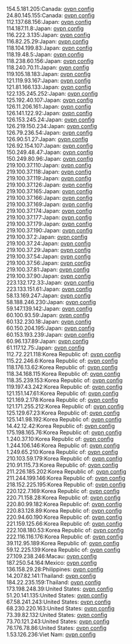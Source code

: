 154.5.181.205:Canada: [ovpn config](vpn/154_5_181_205.ovpn)  
24.80.145.155:Canada: [ovpn config](vpn/24_80_145_155.ovpn)  
112.137.68.156:Japan: [ovpn config](vpn/112_137_68_156.ovpn)  
114.187.11.8:Japan: [ovpn config](vpn/114_187_11_8.ovpn)  
116.222.3.135:Japan: [ovpn config](vpn/116_222_3_135.ovpn)  
116.82.25.29:Japan: [ovpn config](vpn/116_82_25_29.ovpn)  
118.104.199.83:Japan: [ovpn config](vpn/118_104_199_83.ovpn)  
118.19.48.5:Japan: [ovpn config](vpn/118_19_48_5.ovpn)  
118.238.60.156:Japan: [ovpn config](vpn/118_238_60_156.ovpn)  
118.240.70.11:Japan: [ovpn config](vpn/118_240_70_11.ovpn)  
119.105.18.183:Japan: [ovpn config](vpn/119_105_18_183.ovpn)  
121.119.93.167:Japan: [ovpn config](vpn/121_119_93_167.ovpn)  
121.81.166.133:Japan: [ovpn config](vpn/121_81_166_133.ovpn)  
122.135.245.252:Japan: [ovpn config](vpn/122_135_245_252.ovpn)  
125.192.40.107:Japan: [ovpn config](vpn/125_192_40_107.ovpn)  
126.11.206.161:Japan: [ovpn config](vpn/126_11_206_161.ovpn)  
126.141.122.92:Japan: [ovpn config](vpn/126_141_122_92.ovpn)  
126.153.245.24:Japan: [ovpn config](vpn/126_153_245_24.ovpn)  
126.219.150.234:Japan: [ovpn config](vpn/126_219_150_234.ovpn)  
126.79.236.54:Japan: [ovpn config](vpn/126_79_236_54.ovpn)  
126.90.51.27:Japan: [ovpn config](vpn/126_90_51_27.ovpn)  
126.92.154.107:Japan: [ovpn config](vpn/126_92_154_107.ovpn)  
150.249.48.47:Japan: [ovpn config](vpn/150_249_48_47.ovpn)  
150.249.80.96:Japan: [ovpn config](vpn/150_249_80_96.ovpn)  
219.100.37.110:Japan: [ovpn config](vpn/219_100_37_110.ovpn)  
219.100.37.118:Japan: [ovpn config](vpn/219_100_37_118.ovpn)  
219.100.37.119:Japan: [ovpn config](vpn/219_100_37_119.ovpn)  
219.100.37.126:Japan: [ovpn config](vpn/219_100_37_126.ovpn)  
219.100.37.165:Japan: [ovpn config](vpn/219_100_37_165.ovpn)  
219.100.37.166:Japan: [ovpn config](vpn/219_100_37_166.ovpn)  
219.100.37.169:Japan: [ovpn config](vpn/219_100_37_169.ovpn)  
219.100.37.174:Japan: [ovpn config](vpn/219_100_37_174.ovpn)  
219.100.37.177:Japan: [ovpn config](vpn/219_100_37_177.ovpn)  
219.100.37.179:Japan: [ovpn config](vpn/219_100_37_179.ovpn)  
219.100.37.190:Japan: [ovpn config](vpn/219_100_37_190.ovpn)  
219.100.37.2:Japan: [ovpn config](vpn/219_100_37_2.ovpn)  
219.100.37.24:Japan: [ovpn config](vpn/219_100_37_24.ovpn)  
219.100.37.29:Japan: [ovpn config](vpn/219_100_37_29.ovpn)  
219.100.37.54:Japan: [ovpn config](vpn/219_100_37_54.ovpn)  
219.100.37.56:Japan: [ovpn config](vpn/219_100_37_56.ovpn)  
219.100.37.81:Japan: [ovpn config](vpn/219_100_37_81.ovpn)  
219.100.37.90:Japan: [ovpn config](vpn/219_100_37_90.ovpn)  
223.132.172.33:Japan: [ovpn config](vpn/223_132_172_33.ovpn)  
223.133.151.61:Japan: [ovpn config](vpn/223_133_151_61.ovpn)  
58.13.169.247:Japan: [ovpn config](vpn/58_13_169_247.ovpn)  
58.188.246.230:Japan: [ovpn config](vpn/58_188_246_230.ovpn)  
59.147.139.142:Japan: [ovpn config](vpn/59_147_139_142.ovpn)  
60.100.93.59:Japan: [ovpn config](vpn/60_100_93_59.ovpn)  
60.132.230.18:Japan: [ovpn config](vpn/60_132_230_18.ovpn)  
60.150.204.195:Japan: [ovpn config](vpn/60_150_204_195.ovpn)  
60.153.193.239:Japan: [ovpn config](vpn/60_153_193_239.ovpn)  
60.96.137.89:Japan: [ovpn config](vpn/60_96_137_89.ovpn)  
61.117.12.75:Japan: [ovpn config](vpn/61_117_12_75.ovpn)  
112.72.221.118:Korea Republic of: [ovpn config](vpn/112_72_221_118.ovpn)  
115.22.246.6:Korea Republic of: [ovpn config](vpn/115_22_246_6.ovpn)  
118.176.13.62:Korea Republic of: [ovpn config](vpn/118_176_13_62.ovpn)  
118.34.168.115:Korea Republic of: [ovpn config](vpn/118_34_168_115.ovpn)  
118.35.239.153:Korea Republic of: [ovpn config](vpn/118_35_239_153.ovpn)  
119.197.43.242:Korea Republic of: [ovpn config](vpn/119_197_43_242.ovpn)  
121.151.147.61:Korea Republic of: [ovpn config](vpn/121_151_147_61.ovpn)  
121.169.2.178:Korea Republic of: [ovpn config](vpn/121_169_2_178.ovpn)  
121.171.255.212:Korea Republic of: [ovpn config](vpn/121_171_255_212.ovpn)  
125.129.67.23:Korea Republic of: [ovpn config](vpn/125_129_67_23.ovpn)  
125.141.98.192:Korea Republic of: [ovpn config](vpn/125_141_98_192.ovpn)  
14.42.12.42:Korea Republic of: [ovpn config](vpn/14_42_12_42.ovpn)  
175.198.165.76:Korea Republic of: [ovpn config](vpn/175_198_165_76.ovpn)  
1.240.37.10:Korea Republic of: [ovpn config](vpn/1_240_37_10.ovpn)  
1.244.106.146:Korea Republic of: [ovpn config](vpn/1_244_106_146.ovpn)  
1.249.65.210:Korea Republic of: [ovpn config](vpn/1_249_65_210.ovpn)  
210.103.59.179:Korea Republic of: [ovpn config](vpn/210_103_59_179.ovpn)  
210.91.115.73:Korea Republic of: [ovpn config](vpn/210_91_115_73.ovpn)  
211.226.185.202:Korea Republic of: [ovpn config](vpn/211_226_185_202.ovpn)  
211.244.199.146:Korea Republic of: [ovpn config](vpn/211_244_199_146.ovpn)  
218.152.225.195:Korea Republic of: [ovpn config](vpn/218_152_225_195.ovpn)  
220.122.7.169:Korea Republic of: [ovpn config](vpn/220_122_7_169.ovpn)  
220.71.158.28:Korea Republic of: [ovpn config](vpn/220_71_158_28.ovpn)  
220.80.99.182:Korea Republic of: [ovpn config](vpn/220_80_99_182.ovpn)  
220.83.128.89:Korea Republic of: [ovpn config](vpn/220_83_128_89.ovpn)  
220.94.60.190:Korea Republic of: [ovpn config](vpn/220_94_60_190.ovpn)  
221.159.125.66:Korea Republic of: [ovpn config](vpn/221_159_125_66.ovpn)  
222.108.180.53:Korea Republic of: [ovpn config](vpn/222_108_180_53.ovpn)  
222.116.116.176:Korea Republic of: [ovpn config](vpn/222_116_116_176.ovpn)  
39.112.95.189:Korea Republic of: [ovpn config](vpn/39_112_95_189.ovpn)  
59.12.225.139:Korea Republic of: [ovpn config](vpn/59_12_225_139.ovpn)  
27.109.238.246:Macau: [ovpn config](vpn/27_109_238_246.ovpn)  
187.250.54.164:Mexico: [ovpn config](vpn/187_250_54_164.ovpn)  
136.158.29.28:Philippines: [ovpn config](vpn/136_158_29_28.ovpn)  
14.207.82.141:Thailand: [ovpn config](vpn/14_207_82_141.ovpn)  
184.22.235.159:Thailand: [ovpn config](vpn/184_22_235_159.ovpn)  
173.198.248.39:United States: [ovpn config](vpn/173_198_248_39.ovpn)  
51.20.141.135:United States: [ovpn config](vpn/51_20_141_135.ovpn)  
67.58.241.243:United States: [ovpn config](vpn/67_58_241_243.ovpn)  
68.230.220.163:United States: [ovpn config](vpn/68_230_220_163.ovpn)  
73.39.82.132:United States: [ovpn config](vpn/73_39_82_132.ovpn)  
73.70.121.243:United States: [ovpn config](vpn/73_70_121_243.ovpn)  
76.176.78.86:United States: [ovpn config](vpn/76_176_78_86.ovpn)  
1.53.126.236:Viet Nam: [ovpn config](vpn/1_53_126_236.ovpn)  
